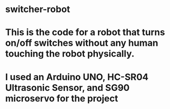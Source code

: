 # switcher-robot
# This is the code for a robot that turns on/off switches without any human touching the robot physically.
# I used an Arduino UNO, HC-SR04 Ultrasonic Sensor, and SG90 microservo for the project
